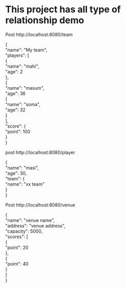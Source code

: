 # This project has all type of relationship demo

Post http://localhost:8080/team   

{  
    "name": "My team",  
    "players": [  
        {  
            "name": "mahi",  
            "age": 2  
        },  
        {  
            "name": "masum",  
            "age": 36  
        {  
            "name": "soma",  
            "age": 32  
        }  
    ],    
    "score": {  
        "point": 100  
    }  
}  

post http://localhost:8080/player  

{  
    "name": "masi",  
    "age": 30,  
    "team": {  
       "name": "xx team"  
    }    
}  

Post http://localhost:8080/venue  

{  
    "name": "venue name",  
    "address": "venue address",  
    "capacity": 5000,  
    "scores": [  
        {  
         "point": 20  
        },  
        {  
         "point": 40  
        }  
     ]     
}  


